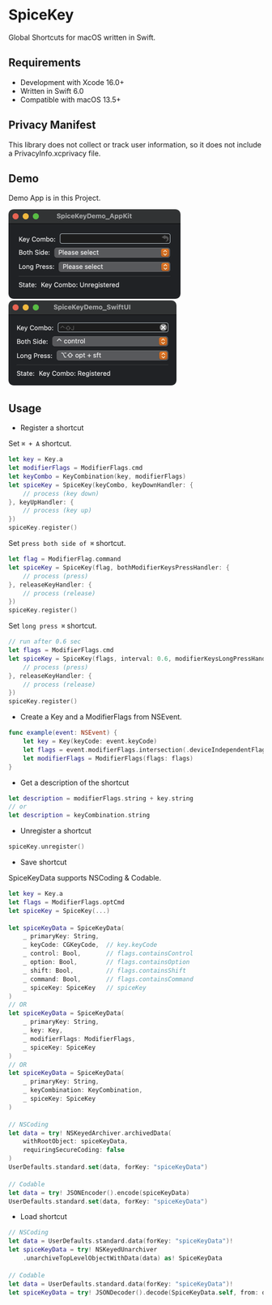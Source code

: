 # SpiceKey

Global Shortcuts for macOS written in Swift.

## Requirements

- Development with Xcode 16.0+
- Written in Swift 6.0
- Compatible with macOS 13.5+

## Privacy Manifest

This library does not collect or track user information, so it does not include a PrivacyInfo.xcprivacy file.

## Demo

Demo App is in this Project.

<img src="Materials/demo_app_appkit.png" alt="demo_appkit" height="177px" />
<img src="Materials/demo_app_swiftui.png" alt="demo_swiftui" height="168px" />

## Usage

- Register a shortcut

Set `⌘ + A` shortcut.

```swift
let key = Key.a
let modifierFlags = ModifierFlags.cmd
let keyCombo = KeyCombination(key, modifierFlags)
let spiceKey = SpiceKey(keyCombo, keyDownHandler: {
    // process (key down)
}, keyUpHandler: {
    // process (key up)
})
spiceKey.register()
```

Set `press both side of ⌘` shortcut.

```swift
let flag = ModifierFlag.command
let spiceKey = SpiceKey(flag, bothModifierKeysPressHandler: {
    // process (press)
}, releaseKeyHandler: {
    // process (release)
})
spiceKey.register()
```

Set `long press ⌘` shortcut.

```swift
// run after 0.6 sec
let flags = ModifierFlags.cmd
let spiceKey = SpiceKey(flags, interval: 0.6, modifierKeysLongPressHandler: {
    // process (press)
}, releaseKeyHandler: {
    // process (release)
})
spiceKey.register()
```

- Create a Key and a ModifierFlags from NSEvent.

```swift
func example(event: NSEvent) {
    let key = Key(keyCode: event.keyCode)
    let flags = event.modifierFlags.intersection(.deviceIndependentFlagsMask)
    let modifierFlags = ModifierFlags(flags: flags)
}
```

- Get a description of the shortcut

```swift
let description = modifierFlags.string + key.string
// or
let description = keyCombination.string
```

- Unregister a shortcut

```swift
spiceKey.unregister()
```

- Save shortcut

SpiceKeyData supports NSCoding & Codable.

```swift
let key = Key.a
let flags = ModifierFlags.optCmd
let spiceKey = SpiceKey(...)

let spiceKeyData = SpiceKeyData(
    _ primaryKey: String,
    _ keyCode: CGKeyCode,  // key.keyCode
    _ control: Bool,       // flags.containsControl
    _ option: Bool,        // flags.containsOption
    _ shift: Bool,         // flags.containsShift
    _ command: Bool,       // flags.containsCommand
    _ spiceKey: SpiceKey   // spiceKey
)
// OR
let spiceKeyData = SpiceKeyData(
    _ primaryKey: String,
    _ key: Key,
    _ modifierFlags: ModifierFlags,
    _ spiceKey: SpiceKey
)
// OR
let spiceKeyData = SpiceKeyData(
    _ primaryKey: String,
    _ keyCombination: KeyCombination,
    _ spiceKey: SpiceKey
)

// NSCoding
let data = try! NSKeyedArchiver.archivedData(
    withRootObject: spiceKeyData,
    requiringSecureCoding: false
)
UserDefaults.standard.set(data, forKey: "spiceKeyData")

// Codable
let data = try! JSONEncoder().encode(spiceKeyData)
UserDefaults.standard.set(data, forKey: "spiceKeyData")
```

- Load shortcut

```swift
// NSCoding
let data = UserDefaults.standard.data(forKey: "spiceKeyData")!
let spiceKeyData = try! NSKeyedUnarchiver
    .unarchiveTopLevelObjectWithData(data) as! SpiceKeyData

// Codable
let data = UserDefaults.standard.data(forKey: "spiceKeyData")!
let spiceKeyData = try! JSONDecoder().decode(SpiceKeyData.self, from: data)
```
